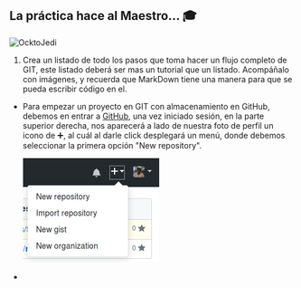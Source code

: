 ## La práctica hace al Maestro...  :mortar_board:

![OcktoJedi](https://s-media-cache-ak0.pinimg.com/originals/dc/ef/3a/dcef3abedf0e0761203aaeb85886a6f3.jpg)

1. Crea un listado de todo los pasos que toma hacer un flujo completo de GIT, este listado deberá ser mas un tutorial que un listado. Acompáñalo con imágenes, y recuerda que MarkDown tiene una manera para que se pueda escribir código en el.

  * Para empezar un proyecto en GIT con almacenamiento en GitHub, debemos en entrar a [GitHub](https://github.com/), una vez iniciado sesión, en la parte superior derecha, nos aparecerá a lado de nuestra foto de perfil un icono de :heavy_plus_sign:, al cuál al darle click desplegará un menú, donde debemos seleccionar la primera opción "New repository".

    ![Tuto 1](images/TutoGit-1.png)

  *
